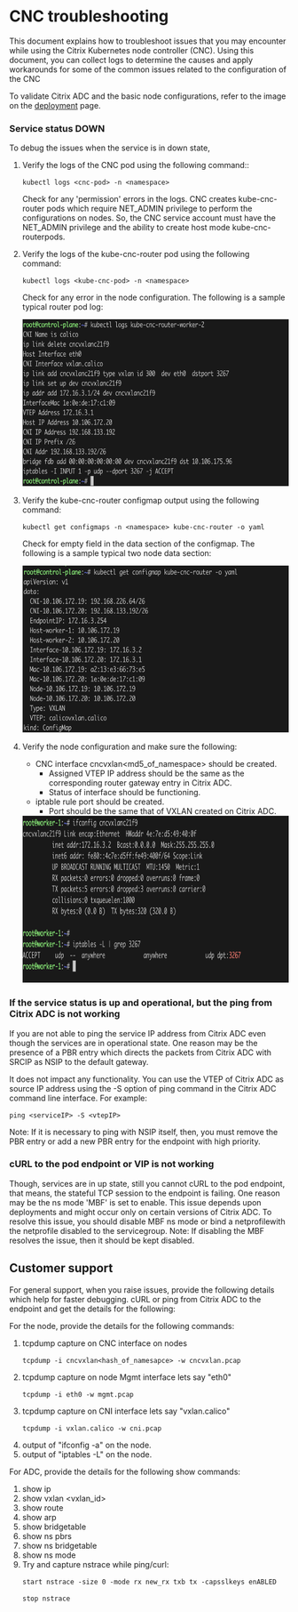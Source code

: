 # CNC troubleshooting

This document explains how to troubleshoot issues that you may encounter while using the Citrix Kubernetes node controller (CNC). Using this document, you can collect logs to determine the causes and apply workarounds for some of the common issues related to the configuration of the CNC

To validate Citrix ADC and the basic node configurations, refer to the image on the [deployment](README.md) page.

### Service status DOWN

To debug the issues when the service is in down state,

1. Verify the logs of the CNC pod using the following command::

   ```
   kubectl logs <cnc-pod> -n <namespace>
   ```

   Check for any 'permission' errors in the logs. CNC creates kube-cnc-router pods which require                 NET_ADMIN privilege to perform the configurations on nodes. So, the CNC service account must have the         NET_ADMIN privilege and the ability to create host mode kube-cnc-routerpods.

2. Verify the logs of the kube-cnc-router pod using the following command:

   ```
   kubectl logs <kube-cnc-pod> -n <namespace>
   ```

   Check for any error in the node configuration. The following is a sample typical router pod log:

   <img src="../images/router-pod-log.png" width="600" height="300">

3. Verify the kube-cnc-router configmap output using the following command:

   ```
   kubectl get configmaps -n <namespace> kube-cnc-router -o yaml
   ```
   Check for empty field in the data section of the configmap. The following is a sample typical two node        data section:

   <img src="../images/router-cmap-data.png" width="600" height="300">

4. Verify the node configuration and make sure the following:
   - CNC interface cncvxlan<md5_of_namespace> should be created.
       - Assigned VTEP IP address should be the same as the corresponding router gateway entry in Citrix ADC.
       - Status of interface should be functioning.
   - iptable rule port should be created.
       - Port should be the same that of VXLAN created on Citrix ADC.
       
   <img src="../images/worker-1.png" width="600" height="300">


### If the service status is up and operational, but the ping from Citrix ADC is not working

If you are not able to ping the service IP address from Citrix ADC even though the services are in operational state. One reason may be the presence of a PBR entry which directs the packets from Citrix ADC with SRCIP as NSIP to the default gateway.

It does not impact any functionality. You can use the VTEP of Citrix ADC as source IP address using the -S option of ping command in the Citrix ADC command line interface. For example:

   ```
   ping <serviceIP> -S <vtepIP>
   ```
Note: If it is necessary to ping with NSIP itself, then, you must remove the PBR entry or add a new PBR entry for the endpoint with high priority.

### cURL to the pod endpoint or VIP is not working

Though, services are in up state, still you cannot cURL to the pod endpoint, that means, the stateful TCP session to the endpoint is failing. One reason may be the ns mode 'MBF' is set to enable. This issue depends upon deployments and might occur only on certain versions of Citrix ADC.
To resolve this issue, you should disable MBF ns mode or bind a netprofilewith the netprofile disabled to the servicegroup.
Note: If disabling the MBF resolves the issue, then it should be kept disabled.

## Customer support

For general support, when you raise issues, provide the following details which help for faster debugging.
cURL or ping from Citrix ADC to the endpoint and get the details for the following:

For the node, provide the details for the following commands:

1. tcpdump capture on CNC interface on nodes
   ```
   tcpdump -i cncvxlan<hash_of_namesapce> -w cncvxlan.pcap
   ```
2. tcpdump capture on node Mgmt interface lets say "eth0"
   ```
   tcpdump -i eth0 -w mgmt.pcap
   ```
3. tcpdump capture on CNI interface lets say "vxlan.calico"
   ```
   tcpdump -i vxlan.calico -w cni.pcap
   ```
4. output of "ifconfig -a" on the node.
5. output of "iptables -L" on the node.


For ADC, provide the details for the following show commands:
1. show ip
2. show vxlan <vxlan_id>
3. show route
4. show arp
5. show bridgetable
6. show ns pbrs
7. show ns bridgetable
8. show ns mode
9. Try and capture nstrace while ping/curl:
   ```
   start nstrace -size 0 -mode rx new_rx txb tx -capsslkeys enABLED
   ```
   ```
   stop nstrace
   ```
